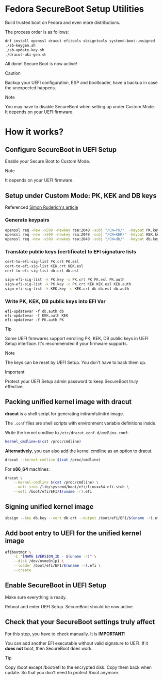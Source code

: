 # Fedora SecureBoot Setup Utilities

Build trusted boot on Fedora and even more distributions.

The process order is as follows:

```bash
dnf install openssl dracut efitools sbsigntools systemd-boot-unsigned
./sb-keygen.sh
./sb-update-key.sh
./dracut-uki-gen.sh
```

All done!
Secure Boot is now active!

> [!CAUTION]
> Backup your UEFI configuration, ESP and bootloader, have a backup in case the unexpected happens.

> [!NOTE]
> You may have to disable SecureBoot when setting up under Custom Mode.
> It depends on your UEFI firmware.

# How it works?

## Configure SecureBoot in UEFI Setup

Enable your Secure Boot to Custom Mode.

> [!NOTE]
> It depends on your UEFI firmware.

## Setup under Custom Mode: PK, KEK and DB keys

Referenced [Simon Ruderich's article](https://ruderich.org/simon/notes/secure-boot-with-grub-and-signed-linux-and-initrd)

### Generate keypairs

```bash
openssl req -new -x509 -newkey rsa:2048 -subj "/CN=PK/"  -keyout PK.key  -out PK.crt  -days 7300 -nodes -sha256
openssl req -new -x509 -newkey rsa:2048 -subj "/CN=KEK/" -keyout KEK.key -out KEK.crt -days 7300 -nodes -sha256
openssl req -new -x509 -newkey rsa:2048 -subj "/CN=db/"  -keyout db.key  -out db.crt  -days 7300 -nodes -sha256
```

### Translate public keys (certificate) to EFI signature lists

```bash
cert-to-efi-sig-list PK.crt PK.esl
cert-to-efi-sig-list KEK.crt KEK.esl
cert-to-efi-sig-list db.crt db.esl

sign-efi-sig-list -k PK.key -c PK.crt PK PK.esl PK.auth
sign-efi-sig-list -k PK.key -c PK.crt KEK KEK.esl KEK.auth
sign-efi-sig-list -k KEK.key -c KEK.crt db db.esl db.auth
```

### Write PK, KEK, DB public keys into EFI Var

```
efi-updatevar -f db.auth db
efi-updatevar -f KEK.auth KEK
efi-updatevar -f PK.auth PK
```

> [!TIP]
> Some UEFI firmwares support enrolling PK, KEK, DB public keys in UEFI Setup interface. It's recommended if your firmware supports.

> [!NOTE]
> The keys can be reset by UEFI Setup. You don't have to back them up.

> [!IMPORTANT]
> Protect your UEFI Setup admin password to keep SecureBoot truly effective.


## Packing unified kernel image with dracut

**dracut** is a shell script for generating initramfs/initrd image.

The `.conf` files are shell scripts with environment variable definitions inside.

Write the kernel cmdline to `/etc/dracut.conf.d/cmdline.conf`:

```bash
kernel_cmdline=$(cat /proc/cmdline)
```

**Alternatively**, you can also add the kernel cmdline as an option to dracut.

```bash
dracut --kernel-cmdline $(cat /proc/cmdline)
```

For **x86_64** machines:
```bash
dracut \
    --kernel-cmdline $(cat /proc/cmdline) \
    --uefi-stub /lib/systemd/boot/efi/linuxx64.efi.stub \
    --uefi /boot/efi/EFI/$(uname -r).efi
```


## Signing unified kernel image

```bash
sbsign --key db.key --cert db.crt --output /boot/efi/EFI/$(uname -r).efi /boot/efi/EFI/$(uname -r).efi
```


## Add boot entry to UEFI for the unified kernel image

```bash
efibootmgr \
    -L "$NAME $VERSION_ID - $(uname -r)" \
    --disk /dev/nvme0n1p1 \
    --loader /boot/efi/EFI/$(uname -r).efi \
    --create
```


## Enable SecureBoot in UEFI Setup

Make sure everything is ready.

Reboot and enter UEFI Setup. SecureBoot should be now active.


## Check that your SecureBoot settings truly affect

For this step, you have to check manually. It is **IMPORTANT**!

You can add another EFI executable without valid signature to UEFI.
If it **does not** boot, then SecureBoot does work.

> [!TIP]
> Copy /boot except /boot/efi to the encrypted disk. Copy them back when update. So that you don't need to protect /boot anymore.
